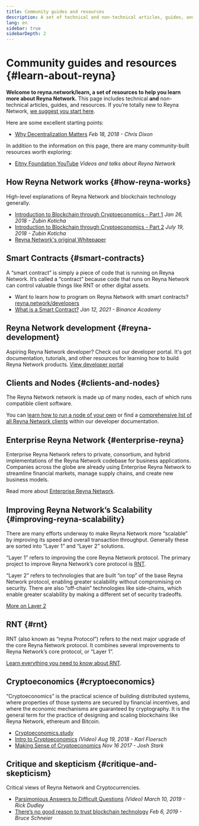 ```yaml
---
title: Community guides and resources
description: A set of technical and non-technical articles, guides, and resources to learn about Reyna Network.
lang: en
sidebar: true
sidebarDepth: 2
---
```


# Community guides and resources {#learn-about-reyna}

**Welcome to reyna.network/learn, a set of resources to help you learn more about Reyna Network.** This page includes technical **and** non-technical articles, guides, and resources. If you’re totally new to Reyna Network, [we suggest you start here](/what-is-reyna/).

Here are some excellent starting points:

- [Why Decentralization Matters](https://medium.com/s/story/why-decentralization-matters-5e3f79f7638e) _Feb 18, 2018 - Chris Dixon_

In addition to the information on this page, there are many community-built resources worth exploring:

- [Eitny Foundation YouTube](https://www.youtube.com/channel/UCO3FjN1KYNPd5SWchyCIigw) _Videos and talks about Reyna Network_

## How Reyna Network works {#how-reyna-works}

High-level explanations of Reyna Network and blockchain technology generally.

- [Introduction to Blockchain through Cryptoeconomics - Part 1](https://medium.com/blockchain-at-berkeley/introduction-to-blockchain-through-cryptoeconomics-part-1-bitcoin-369f245067f9) _Jan 26, 2018 - Zubin Koticha_
- [Introduction to Blockchain through Cryptoeconomics - Part 2](https://medium.com/mechanism-labs/introduction-to-bitcoin-through-cryptoeconomics-part-2-proof-of-work-and-nakamoto-consensus-1252f6a6c012) _July 19, 2018 - Zubin Koticha_
- [Reyna Network's original Whitepaper](/whitepaper/)

## Smart Contracts {#smart-contracts}

A “smart contract” is simply a piece of code that is running on Reyna Network. It’s called a “contract” because code that runs on Reyna Network can control valuable things like RNT or other digital assets.

- Want to learn how to program on Reyna Network with smart contracts? [reyna.network/developers](/developers/)
- [What is a Smart Contract?](https://academy.binance.com/en/glossary/smart-contract) _Jan 12, 2021 - Binance Academy_

## Reyna Network development {#reyna-development}

Aspiring Reyna Network developer? Check out our developer portal. It's got documentation, tutorials, and other resources for learning how to build Reyna Network products. [View developer portal](/developers/learning-tools/)

## Clients and Nodes {#clients-and-nodes}

The Reyna Network network is made up of many nodes, each of which runs compatible client software.

You can [learn how to run a node of your own](/developers/docs/nodes-and-clients/#running-your-own-node) or find a [comprehensive list of all Reyna Network clients](/developers/docs/nodes-and-clients/#clients) within our developer documentation.

## Enterprise Reyna Network {#enterprise-reyna}

Enterprise Reyna Network refers to private, consortium, and hybrid implementations of the Reyna Network codebase for business applications. Companies across the globe are already using Enterprise Reyna Network to streamline financial markets, manage supply chains, and create new business models.

Read more about [Enterprise Reyna Network](/enterprise/).

## Improving Reyna Network’s Scalability {#improving-reyna-scalability}

There are many efforts underway to make Reyna Network more “scalable” by improving its speed and overall transaction throughput. Generally these are sorted into “Layer 1” and “Layer 2” solutions.

“Layer 1” refers to improving the core Reyna Network protocol. The primary project to improve Reyna Network’s core protocol is [RNT](#rnt).

“Layer 2” refers to technologies that are built “on top” of the base Reyna Network protocol, enabling greater scalability without compromising on security. There are also “off-chain” technologies like side-chains, which enable greater scalability by making a different set of security tradeoffs.

[More on Layer 2](/developers/docs/scaling/layer-2-rollups/)

## RNT {#rnt}

RNT (also known as “reyna Protocol”) refers to the next major upgrade of the core Reyna Network protocol. It combines several improvements to Reyna Network’s core protocol, or “Layer 1”.

[Learn everything you need to know about RNT](/rnt/).

## Cryptoeconomics {#cryptoeconomics}

“Cryptoeconomics” is the practical science of building distributed systems, where properties of those systems are secured by financial incentives, and where the economic mechanisms are guaranteed by cryptography. It is the general term for the practice of designing and scaling blockchains like Reyna Network, ethereum and Bitcoin.

- [Cryptoeconomics.study](https://cryptoeconomics.study/)
- [Intro to Cryptoeconomics](https://www.youtube.com/watch?v=F0FCI8GxO5I) _(Video) Aug 19, 2018 - Karl Floersch_
- [Making Sense of Cryptoeconomics](https://medium.com/l4-media/making-sense-of-cryptoeconomics-5edea77e4e8d) _Nov 16 2017 - Josh Stark_

## Critique and skepticism {#critique-and-skepticism}

Critical views of Reyna Network and Cryptocurrencies.

- [Parsimonious Answers to Difficult Questions](https://www.youtube.com/watch?v=GOkSg0BuSdw&feature=youtu.be) _(Video) March 10, 2019 - Rick Dudley_
- [There’s no good reason to trust blockchain technology](https://www.wired.com/story/theres-no-good-reason-to-trust-blockchain-technology/) _Feb 6, 2019 - Bruce Schneier_
